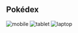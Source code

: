 ## Pokédex
![mobile](https://github.com/i2001atnj/Pokedex-Web-App/assets/124210642/5f99697b-fa89-41ed-b2bf-d58e23dfa124)
![tablet](https://github.com/i2001atnj/Pokedex-Web-App/assets/124210642/428ea2c9-2147-4d21-b14c-b355d75938ca)
![laptop](https://github.com/i2001atnj/Pokedex-Web-App/assets/124210642/c4d67d36-2ceb-4738-be42-e09b4674f431)
